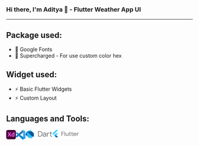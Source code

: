 ### Hi there, I'm Aditya 👋 - Flutter Weather App UI
---

## Package used:
- 🌱 Google Fonts
- 🌱 Supercharged - For use custom color hex

## Widget used:
- ⚡ Basic Flutter Widgets
- ⚡ Custom Layout

## Languages and Tools:

[<img align="left" alt="Visual Studio Code" width="26px" src="https://raw.githubusercontent.com/codestronaut/icon-container/main/adobexd.png" />][adobexd]
[<img align="left" alt="Visual Studio Code" width="26px" src="https://raw.githubusercontent.com/codestronaut/icon-container/main/vscode.png" />][vscode]
[<img align="left" alt="Dart" width="72px" src="https://raw.githubusercontent.com/codestronaut/icon-container/main/dart.png" />][dart]
[<img align="left" alt="Flutter" width="72px" src="https://raw.githubusercontent.com/codestronaut/icon-container/main/flutter.png" />][flutter]

[adobexd]: https://www.adobe.com/products/xd.html
[vscode]: https://code.visualstudio.com
[dart]: https://dart.dev
[flutter]: https://flutter.dev
